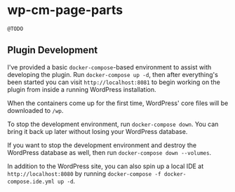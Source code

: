 # wp-cm-page-parts

`@TODO`

## Plugin Development

I've provided a basic `docker-compose`-based environment to assist with developing the plugin. Run `docker-compose up -d`,
then after everything's been started you can visit `http://localhost:8081` to begin working on the plugin from inside a
running WordPress installation.

When the containers come up for the first time, WordPress' core files will be downloaded to `/wp`.

To stop the development environment, run `docker-compose down`. You can bring it back up later without losing your
WordPress database.

If you want to stop the development environment and destroy the WordPress database as well, then run
`docker-compose down --volumes`.

In addition to the WordPress site, you can also spin up a local IDE at `http://localhost:8080` by running
`docker-compose -f docker-compose.ide.yml up -d`.
